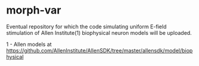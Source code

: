 # morph-var

Eventual repository for which the code simulating uniform E-field stimulation of Allen Institute(1) biophysical neuron models will be uploaded. 


1 - Allen models at https://github.com/AllenInstitute/AllenSDK/tree/master/allensdk/model/biophysical
